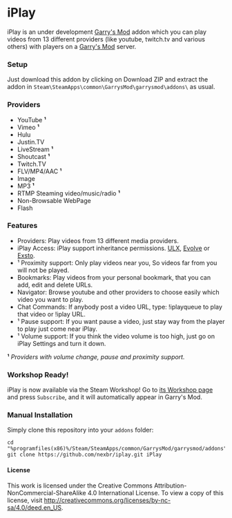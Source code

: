 iPlay
========================
iPlay is an under development [Garry's Mod][] addon which you can play videos from 13 different providers (like youtube, twitch.tv and various others) with players on a [Garry's Mod][] server.

### Setup

Just download this addon by clicking on Download ZIP and extract the addon in ````Steam\SteamApps\common\GarrysMod\garrysmod\addons\```` as usual.

### Providers

* YouTube **¹**
* Vimeo **¹**
* Hulu
* Justin.TV
* LiveStream **¹**
* Shoutcast **¹**
* Twitch.TV
* FLV/MP4/AAC **¹**
* Image
* MP3 **¹**
* RTMP Steaming video/music/radio **¹**
* Non-Browsable WebPage
* Flash

### Features
* Providers: Play videos from 13 different media providers.
* iPlay Access: iPlay support inheritance permissions. [ULX][], [Evolve][] or [Exsto][].
* ¹ Proximity support: Only play videos near you, So videos far from you will not be played.
* Bookmarks: Play videos from your personal bookmark, that you can add, edit and delete URLs.
* Navigator: Browse youtube and other providers to choose easily which video you want to play.
* Chat Commands: If anybody post a video URL, type: !iplayqueue to play that video or !iplay URL.
* ¹ Pause support: If you want pause a video, just stay way from the player to play just come near iPlay.
* ¹ Volume support: If you think the video volume is too high, just go on iPlay Settings and turn it down.

**¹** _Providers with volume change, pause and proximity support._

### Workshop Ready!

iPlay is now available via the Steam Workshop! Go to [its Workshop page][workshop] and press `Subscribe`, and it will automatically appear in Garry's Mod.

### Manual Installation

Simply clone this repository into your `addons` folder:

    cd "%programfiles(x86)%/Steam/SteamApps/common/GarrysMod/garrysmod/addons"
    git clone https://github.com/nexbr/iplay.git iPlay

#### License

This work is licensed under the Creative Commons Attribution-NonCommercial-ShareAlike 4.0 International License.
To view a copy of this license, visit http://creativecommons.org/licenses/by-nc-sa/4.0/deed.en_US.

[Garry's Mod]: <http://garrysmod.com/>
[workshop]: <http://steamcommunity.com/sharedfiles/filedetails/?id=XXXX>
[ULX]: <https://github.com/Nayruden/Ulysses>
[Evolve]: <https://github.com/Xandaros/evolve>
[Exsto]: <https://github.com/prefanatic/exsto>